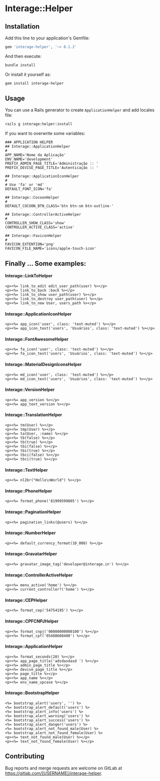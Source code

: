 
# Interage::Helper

## Installation

Add this line to your application's Gemfile:

```ruby
gem 'interage-helper', '~> 0.1.2'
```

And then execute:

```bash
bundle install
```

Or install it yourself as:

```bash
gem install interage-helper
```

## Usage

You can use a Rails generator to create `ApplicationHelper` and add locales file:

```bash
rails g interage:helper:install
```

If you want to overwrite some variables:

```env
### APPLICATION HELPER
## Interage::ApplicationHelper
#
APP_NAME='Nome da Aplicação'
ENV_NAME='development'
PREFIX_ADMIN_PAGE_TITLE='Administração :: '
PREFIX_DEVISE_PAGE_TITLE='Autenticação :: '

## Interage::ApplicationIconHelper
#
# Use 'fa' or 'md'
DEFAULT_FONT_ICON='fa'

## Interage::CocoonHelper
#
DEFAULT_COCOON_BTN_CLASS='btn btn-sm btn-outline-'

## Interage::ControllerActiveHelper
#
CONTROLLER_SHOW_CLASS='show'
CONTROLLER_ACTIVE_CLASS='active'

## Interage::FaviconHelper
#
FAVICON_EXTENTION='png'
FAVICON_FILE_NAME='icons/apple-touch-icon'
```

## Finally ... Some examples:

#### Interage::LinkToHelper

```erb
<p><%= link_to_edit edit_user_path(user) %></p>
<p><%= link_to_back :back %></p>
<p><%= link_to_show user_path(user) %></p>
<p><%= link_to_destroy user_path(user) %></p>
<p><%= link_to_new User, users_path %></p>
```

#### Interage::ApplicationIconHelper

```erb
<p><%= app_icon('user', class: 'text-muted') %></p>
<p><%= app_icon_text('users', 'Usuários', class: 'text-muted') %></p>
```

#### Interage::FontAwesomeHelper

```erb
<p><%= fa_icon('user', class: 'text-muted') %></p>
<p><%= fa_icon_text('users', 'Usuários', class: 'text-muted') %></p>
```

#### Interage::MaterialDesignIconsHelper

```erb
<p><%= md_icon('user', class: 'text-muted') %></p>
<p><%= md_icon_text('users', 'Usuários', class: 'text-muted') %></p>
```

#### Interage::VersionHelper

```erb
<p><%= app_version %></p>
<p><%= app_text_version %></p>
```

#### Interage::TranslationHelper

```erb
<p><%= tm(User) %></p>
<p><%= tmp(User) %></p>
<p><%= ta(User, :name) %></p>
<p><%= tb(false) %></p>
<p><%= tb(true) %></p>
<p><%= tbi(false) %></p>
<p><%= tbi(true) %></p>
<p><%= tbci(false) %></p>
<p><%= tbci(true) %></p>
```

#### Interage::TextHelper

```erb
<p><%= nl2br("Hello\nWorld") %></p>
```

#### Interage::PhoneHelper

```erb
<p><%= format_phone('81999599805') %></p>
```

#### Interage::PaginationHelper

```erb
<p><%= pagination_links(@users) %></p>
```

#### Interage::NumberHelper

```erb
<p><%= default_currency_format(10_000) %></p>
```

#### Interage::GravatarHelper

```erb
<p><%= gravatar_image_tag('developer@interage.in') %></p>
```

#### Interage::ControllerActiveHelper

```erb
<p><%= menu_active('home') %></p>
<p><%= current_controller?('home') %></p>
```

#### Interage::CEPHelper

```erb
<p><%= format_cep('54754195') %></p>
```

#### Interage::CPFCNPJHelper

```erb
<p><%= format_cnpj('00000000000100') %></p>
<p><%= format_cpf('05488608400') %></p>
```

#### Interage::ApplicationHelper

```erb
<p><%= format_seconds(20) %></p>
<p><%= app_page_title('adsdasdasd ') %></p>
<p><%= admin_page_title %></p>
<p><%= devise_page_title %></p>
<p><%= page_title %></p>
<p><%= app_name %></p>
<p><%= env_name_upcase %></p>
```

#### Interage::BootstrapHelper

```erb
<%= bootstrap_alert('users', '') %>
<%= bootstrap_alert_default('users') %>
<%= bootstrap_alert_info('users') %>
<%= bootstrap_alert_warning('users') %>
<%= bootstrap_alert_success('users') %>
<%= bootstrap_alert_danger('users') %>
<%= bootstrap_alert_not_found_male(User) %>
<%= bootstrap_alert_not_found_female(User) %>
<p><%= text_not_found_male(User) %></p>
<p><%= text_not_found_female(User) %></p>
```

## Contributing

Bug reports and merge requests are welcome on GitLab at https://gitlab.com/[USERNAME]/interage-helper.
